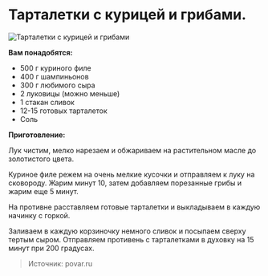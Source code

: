 # Тарталетки с курицей и грибами.
![Тарталетки с курицей и грибами](/images/Kulinar/Salad/tartaletki_kurica_gribi.jpg 'Тарталетки с курицей и грибами')

**Вам понадобятся:**

- 500 г куриного филе
- 400 г шампиньонов
- 300 г любимого сыра
- 2 луковицы (можно меньше)
- 1 стакан сливок
- 12-15 готовых тарталеток
- Соль

**Приготовление:**

Лук чистим, мелко нарезаем и обжариваем на растительном масле до золотистого цвета.

Куриное филе режем на очень мелкие кусочки и отправляем к луку на сковороду. Жарим минут 10, затем добавляем порезанные грибы и жарим еще 5 минут.

На противне расставляем готовые тарталетки и выкладываем в каждую начинку с горкой.

Заливаем в каждую корзиночку немного сливок и посыпаем сверху тертым сыром. Отправляем противень с тарталетками в духовку на 15 минут при 200 градусах.

> Источник: povar.ru
